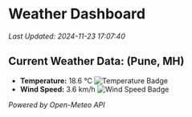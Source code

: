 
# Weather Dashboard

_Last Updated: 2024-11-23 17:07:40_

## Current Weather Data: (Pune, MH)
- **Temperature:** 18.6 °C ![Temperature Badge](https://img.shields.io/badge/Temperature-Low%20Temp-blue)
- **Wind Speed:** 3.6 km/h ![Wind Speed Badge](https://img.shields.io/badge/Wind%20Speed-Low%20Wind-blue)

*Powered by Open-Meteo API*
